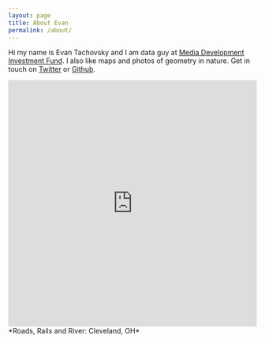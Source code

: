 ```yaml
---
layout: page
title: About Evan
permalink: /about/
---
```


Hi my name is Evan Tachovsky and I am data guy at  <a href = "http://www.mdif.org/" target = "_blank"> Media Development Investment Fund</a>. I also like maps and photos of geometry in nature. Get in touch on [Twitter](https://twitter.com/EvanTachovsky) or [Github](https://github.com/etachov).


<iframe width="100%" height="500px" frameBorder="0" src="https://a.tiles.mapbox.com/v4/thac.kphl967o.html?access_token=pk.eyJ1IjoidGhhYyIsImEiOiJtOEgxY1c0In0.R0lZZADkH3i5mGKRgpXw0g"></iframe>
*Roads, Rails and River: Cleveland, OH*